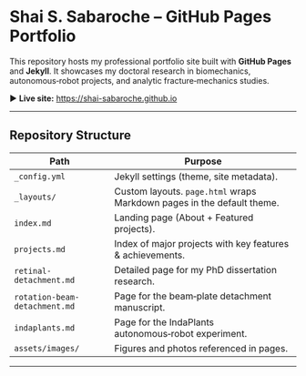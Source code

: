 # Shai S. Sabaroche – GitHub Pages Portfolio

This repository hosts my professional portfolio site built with **GitHub Pages** and **Jekyll**. It showcases my doctoral research in biomechanics, autonomous‑robot projects, and analytic fracture‑mechanics studies.

▶ **Live site:** <https://shai-sabaroche.github.io>

---

## Repository Structure

| Path | Purpose |
|------|---------|
| `_config.yml` | Jekyll settings (theme, site metadata). |
| `_layouts/` | Custom layouts. `page.html` wraps Markdown pages in the default theme. |
| `index.md` | Landing page (About + Featured projects). |
| `projects.md` | Index of major projects with key features & achievements. |
| `retinal-detachment.md` | Detailed page for my PhD dissertation research. |
| `rotation-beam-detachment.md` | Page for the beam‑plate detachment manuscript. |
| `indaplants.md` | Page for the IndaPlants autonomous‑robot experiment. |
| `assets/images/` | Figures and photos referenced in pages. |

---
